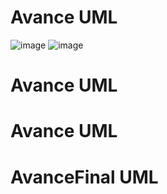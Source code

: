 # Avance UML
![image](https://github.com/user-attachments/assets/6618b0c5-f614-43dc-9e7c-5191be3df2c7)
![image](https://github.com/user-attachments/assets/96ef1673-5b26-4b1f-b2a0-51c70e5169b1)

# Avance UML

# Avance UML

# AvanceFinal UML
